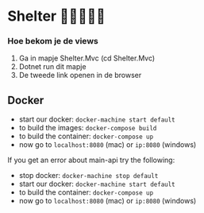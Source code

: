 # Shelter 🐶🐱🐹🐰🦄

### Hoe bekom je de views

1. Ga in mapje Shelter.Mvc (cd Shelter.Mvc)
2. Dotnet run dit mapje
3. De tweede link openen in de browser

## Docker

- start our docker: `docker-machine start default`<br>
- to build the images: `docker-compose build`<br>
- to build the container: `docker-compose up`<br>
- now go to `localhost:8080` (mac) or `ip:8080` (windows)<br>

If you get an error about main-api try the following:

- stop docker: `docker-machine stop default`<br>
- start our docker: `docker-machine start default`<br>
- to build the container: `docker-compose up`<br>
- now go to `localhost:8080` (mac) or `ip:8080` (windows)<br>
